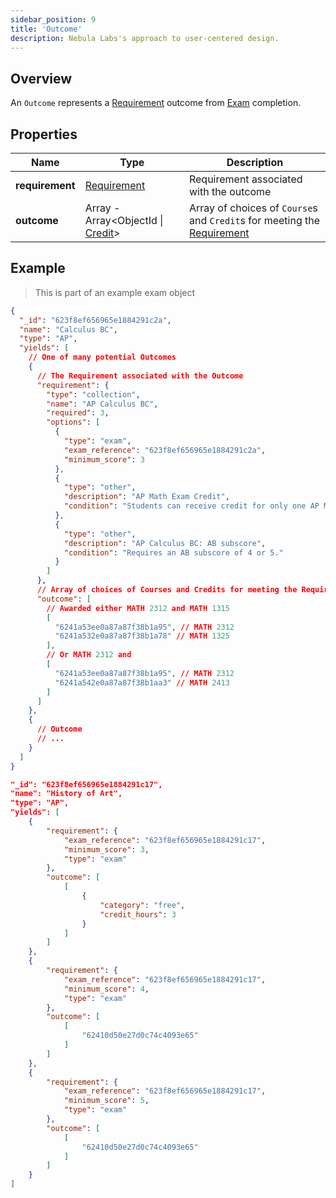 ```yaml
---
sidebar_position: 9
title: 'Outcome'
description: Nebula Labs's approach to user-centered design.
---
```


## Overview

An `Outcome` represents a [Requirement](./requirement.md) outcome from [Exam](./exam.md) completion.

## Properties

| Name            | Type                                             | Description                                                                                 |
| --------------- | ------------------------------------------------ | ------------------------------------------------------------------------------------------- |
| **requirement** | [Requirement](./requirement.md)                  | Requirement associated with the outcome                                                     |
| **outcome**     | Array - Array<ObjectId \| [Credit](./credit.md)> | Array of choices of `Course`s and `Credit`s for meeting the [Requirement](./requirement.md) |

## Example

> This is part of an example exam object

```json
{
  "_id": "623f8ef656965e1884291c2a",
  "name": "Calculus BC",
  "type": "AP",
  "yields": [
    // One of many potential Outcomes
    {
      // The Requirement associated with the Outcome
      "requirement": {
        "type": "collection",
        "name": "AP Calculus BC",
        "required": 3,
        "options": [
          {
            "type": "exam",
            "exam_reference": "623f8ef656965e1884291c2a",
            "minimum_score": 3
          },
          {
            "type": "other",
            "description": "AP Math Exam Credit",
            "condition": "Students can receive credit for only one AP Math exam"
          },
          {
            "type": "other",
            "description": "AP Calculus BC: AB subscore",
            "condition": "Requires an AB subscore of 4 or 5."
          }
        ]
      },
      // Array of choices of Courses and Credits for meeting the Requirement
      "outcome": [
        // Awarded either MATH 2312 and MATH 1315
        [
          "6241a53ee0a87a87f38b1a95", // MATH 2312
          "6241a532e0a87a87f38b1a78" // MATH 1325
        ],
        // Or MATH 2312 and
        [
          "6241a53ee0a87a87f38b1a95", // MATH 2312
          "6241a542e0a87a87f38b1aa3" // MATH 2413
        ]
      ]
    },
    {
      // Outcome
      // ...
    }
  ]
}
```

```json
"_id": "623f8ef656965e1884291c17",
"name": "History of Art",
"type": "AP",
"yields": [
    {
        "requirement": {
            "exam_reference": "623f8ef656965e1884291c17",
            "minimum_score": 3,
            "type": "exam"
        },
        "outcome": [
            [
                {
                    "category": "free",
                    "credit_hours": 3
                }
            ]
        ]
    },
    {
        "requirement": {
            "exam_reference": "623f8ef656965e1884291c17",
            "minimum_score": 4,
            "type": "exam"
        },
        "outcome": [
            [
                "62410d50e27d0c74c4093e65"
            ]
        ]
    },
    {
        "requirement": {
            "exam_reference": "623f8ef656965e1884291c17",
            "minimum_score": 5,
            "type": "exam"
        },
        "outcome": [
            [
                "62410d50e27d0c74c4093e65"
            ]
        ]
    }
]
```
